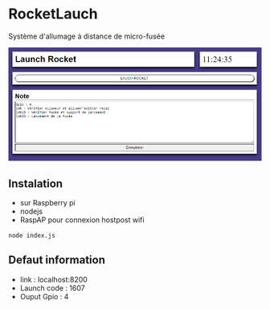 # RocketLauch

Système d'allumage à distance de micro-fusée 

![Présentation](https://github.com/JeromePALOS/RocketLaunch/blob/main/asset/img/LaunchRocket.PNG?raw=true "Présentation")


## Instalation
- sur Raspberry pi 
- nodejs
- RaspAP pour connexion hostpost wifi

```
node index.js
```


## Defaut information
- link : localhost:8200
- Launch code : 1607
- Ouput Gpio : 4


